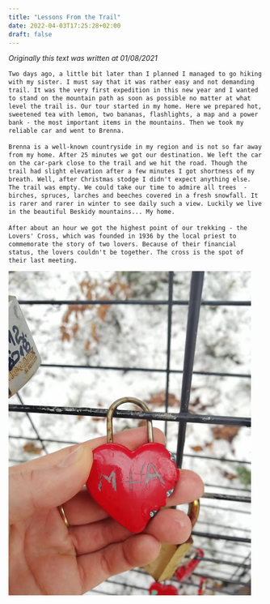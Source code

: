 ```yaml
---
title: "Lessons From the Trail"
date: 2022-04-03T17:25:28+02:00
draft: false
---
```


*Originally this text was written at 01/08/2021*

    Two days ago, a little bit later than I planned I managed to go hiking with my sister. I must say that it was rather easy and not demanding trail. It was the very first expedition in this new year and I wanted to stand on the mountain path as soon as possible no matter at what level the trail is. Our tour started in my home. Here we prepared hot, sweetened tea with lemon, two bananas, flashlights, a map and a power bank - the most important items in the mountains. Then we took my reliable car and went to Brenna.

    Brenna is a well-known countryside in my region and is not so far away from my home. After 25 minutes we got our destination. We left the car on the car-park close to the trail and we hit the road. Though the trail had slight elevation after a few minutes I got shortness of my breath. Well, after Christmas stodge I didn't expect anything else. The trail was empty. We could take our time to admire all trees  - birches, spruces, larches and beeches covered in a fresh snowfall. It is rarer and rarer in winter to see daily such a view. Luckily we live in the beautiful Beskidy mountains... My home.

    After about an hour we got the highest point of our trekking - the Lovers' Cross, which was founded in 1936 by the local priest to commemorate the story of two lovers. Because of their financial status, the lovers couldn't be together. The cross is the spot of their last meeting.

![Locker](static/img/lock.jpg)


